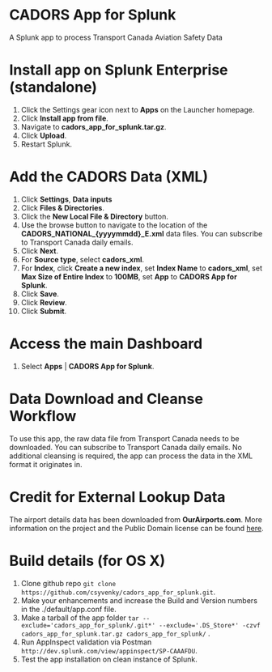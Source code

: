 # CADORS App for Splunk
A Splunk app to process Transport Canada Aviation Safety Data

# Install app on Splunk Enterprise (standalone)
1. Click the Settings gear icon next to **Apps** on the Launcher homepage.
2. Click **Install app from file**.
3. Navigate to **cadors_app_for_splunk.tar.gz**.
4. Click **Upload**.
5. Restart Splunk.

# Add the CADORS Data (XML)
1. Click **Settings**, **Data inputs**
2. Click **Files & Directories**.
3. Click the **New Local File & Directory** button.
4. Use the browse button to navigate to the location of the **CADORS_NATIONAL_{yyyymmdd}_E.xml** data files. You can subscribe to Transport Canada daily emails.
5. Click **Next**.
6. For **Source type**, select **cadors_xml**.
7. For **Index**, click **Create a new index**, set **Index Name** to **cadors_xml**, set **Max Size of Entire Index** to **100MB**, set **App** to **CADORS App for Splunk**.
8. Click **Save**.
9. Click **Review**.
10. Click **Submit**.

# Access the main Dashboard
1. Select **Apps** | **CADORS App for Splunk**.

# Data Download and Cleanse Workflow
To use this app, the raw data file from Transport Canada needs to be downloaded. You can subscribe to Transport Canada daily emails. No additional cleansing is required, the app can process the data in the XML format it originates in.

# Credit for External Lookup Data
The airport details data has been downloaded from **OurAirports.com**. More information on the project and the Public Domain license can be found [here](http://ourairports.com/data/).

# Build details (for OS X)
1. Clone github repo `git clone https://github.com/csyvenky/cadors_app_for_splunk.git`.
2. Make your enhancements and increase the Build and Version numbers in the ./default/app.conf file.
3. Make a tarball of the app folder `tar --exclude='cadors_app_for_splunk/.git*' --exclude='.DS_Store*' -czvf cadors_app_for_splunk.tar.gz cadors_app_for_splunk/`  .
4. Run AppInspect validation via Postman `http://dev.splunk.com/view/appinspect/SP-CAAAFDU`.
5. Test the app installation on clean instance of Splunk.
